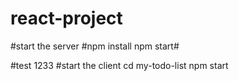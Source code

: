 # react-project


#start the server
#npm install
npm start#

#test 1233
#start the client
cd my-todo-list
npm start

